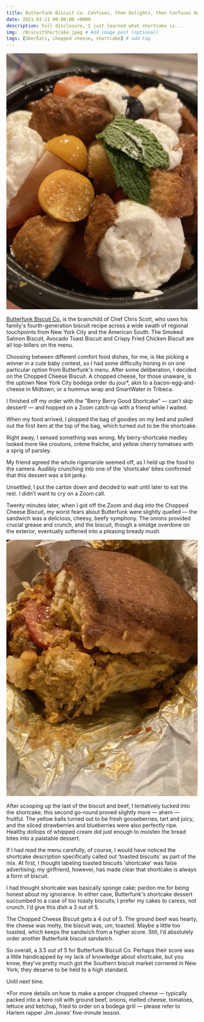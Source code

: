 ```yaml
---
title: Butterfunk Biscuit Co. Confuses, then Delights, then Confuses Again
date: 2021-03-21 00:00:00 +0000
description: Full disclosure, I just learned what shortcake is...
img: ./BiscuitShortcake.jpeg # Add image post (optional)
tags: [UberEats, chopped cheese, shortcake] # add tag
---
```


![Butterfunk](./BiscuitShortcake.jpeg )

<a href='https://www.butterfunkbiscuit.com/' target='blank'>Butterfunk Biscuit Co.</a> is the brainchild of Chef Chris Scott, who uses his family's fourth-generation biscuit recipe across a wide swath of regional touchpoints from New York City and the American South. The Smoked Salmon Biscuit, Avocado Toast Biscuit and Crispy Fried Chicken Biscuit are all top-billers on the menu.

Choosing between different comfort food dishes, for me, is like picking a winner in a cute baby contest, so I had some difficulty honing in on one particular option from Butterfunk's menu. After some deliberation, I decided on the Chopped Cheese Biscuit. A chopped cheese, for those unaware, is the uptown New York City bodega order du jour*, akin to a bacon-egg-and-cheese in Midtown, or a hummus wrap and SmartWater in Tribeca.

I finished off my order with the "Berry Berry Good Shortcake" — can’t skip dessert! — and hopped on a Zoom catch-up with a friend while I waited.

When my food arrived, I plopped the bag of goodies on my bed and pulled out the first item at the top of the bag, which turned out to be the shortcake.

Right away, I sensed something was wrong. My berry-shortcake medley looked more like croutons, crème fraîche, and yellow cherry tomatoes with a sprig of parsley.

My friend agreed the whole rigamarole seemed off, as I held up the food to the camera. Audibly crunching into one of the ‘shortcake’ bites confirmed that this dessert was a bit janky.

Unsettled, I put the carton down and decided to wait until later to eat the rest. I didn’t want to cry on a Zoom call.

Twenty minutes later, when I got off the Zoom and dug into the Chopped Cheese Biscuit, my worst fears about Butterfunk were slightly quelled — the sandwich was a delicious, cheesy, beefy symphony. The onions provided crucial grease and crunch, and the biscuit, though a smidge overdone on the exterior, eventually softened into a pleasing bready mush.

<div class="Image__Small">
  <img src="./BiscuitChoppedCheese_Small.jpeg" alt="alt text for small image" />
</div>



After scooping up the last of the biscuit and beef, I tentatively tucked into the shortcake; this second go-round proved slightly more — ahem — fruitful. The yellow balls turned out to be fresh gooseberries, tart and juicy, and the sliced strawberries and blueberries were also perfectly ripe. Healthy dollops of whipped cream did just enough to moisten the bread bites into a palatable dessert.

If I had read the menu carefully, of course, I would have noticed the shortcake description specifically called out ‘toasted biscuits' as part of the mix. At first, I thought labeling toasted biscuits 'shortcake' was false advertising; my girlfriend, however, has made clear that shortcake is always a form of biscuit.

I had thought shortcake was basically sponge cake; pardon me for being honest about my ignorance. In either case, Butterfunk's shortcake dessert succumbed to a case of too toasty biscuits; I prefer my cakes to caress, not crunch. I'd give this dish a 3 out of 5.

The Chopped Cheese Biscuit gets a 4 out of 5. The ground beef was hearty, the cheese was melty, the biscuit was, um, toasted. Maybe a little too toasted, which keeps the sandwich from a higher score. Still, I’d absolutely order another Butterfunk biscuit sandwich.

So overall, a 3.5 out of 5 for Butterfunk Biscuit Co. Perhaps their score was a little handicapped by my lack of knowledge about shortcake, but you know, they've pretty much got the Southern biscuit market cornered in New York; they deserve to be held to a high standard.

Until next time.

*For more details on how to make a proper chopped cheese — typically packed into a hero roll with ground beef, onions, melted cheese, tomatoes, lettuce and ketchup, fried to order on a bodega grill — please refer to Harlem rapper Jim Jones’ five-minute lesson.
